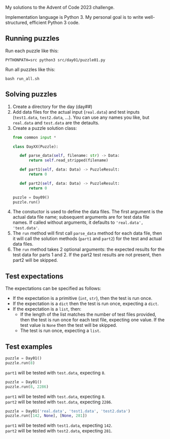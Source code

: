 My solutions to the Advent of Code 2023 challenge.

Implementation language is Python 3. My personal goal is to write well-structured, efficient Python 3 code.

## Running puzzles

Run each puzzle like this:
```shell
PYTHONPATH=src python3 src/day01/puzzle01.py
```

Run all puzzles like this:
```shell
bash run_all.sh
```

## Solving puzzles

1. Create a directory for the day (day##)
1. Add data files for the actual input (`real.data`) and test inputs (`test1.data`, `test2.data`, ...). You can use any names you like, but `real.data` and `test.data` are the detaults.
1. Create a puzzle solution class:
   ```python
   from common input *

   class DayXX(Puzzle):

      def parse_data(self, filename: str) -> Data:
          return self.read_stripped(filename)

      def part1(self, data: Data) -> PuzzleResult:
          return 0

      def part2(self, data: Data) -> PuzzleResult:
          return 0

   puzzle = Day09()
   puzzle.run()
   ```
1. The constuctor is used to define the data files. The first argument is the actual data file name; subsequent arguments are for test data file names. If called without arguments, it defaults to `'real.data', 'test.data'`.
1. The `run` method will first call `parse_data` method for each data file, then it will call the solution methods (`part1` and `part2`) for the test and actual data files.
1. The `run` method takes 2 optional arguments: the expected results for the test data for parts 1 and 2. If the part2 test results are not present, then part2 will be skipped.

## Test expectations

The expectations can be specified as follows:

* If the expectation is a primitive (`int`, `str`), then the test is run once.
* If the expectation is a `dict` then the test is run once, expecting a `dict`.
* If the expectation is a `list`, then:
  * If the length of the list matches the number of test files provided, 
    then the test is run once for each test file, expecting one value. 
    If the test value is `None` then the test will be skipped.
  * The test is run once, expecting a `list`.

## Test examples

```python
puzzle = Day01()
puzzle.run(8)
```

`part1` will be tested with `test.data`, expecting `8`.  

```python
puzzle = Day01()
puzzle.run(8, 2286)
```

`part1` will be tested with `test.data`, expecting `8`.  
`part2` will be tested with `test.data`, expecting `2286`. 

```python
puzzle = Day01('real.data', 'test1.data', 'test2.data')
puzzle.run([142, None], [None, 281])
```

`part1` will be tested with `test1.data`, expecting `142`.  
`part2` will be tested with `test2.data`, expecting `281`.
